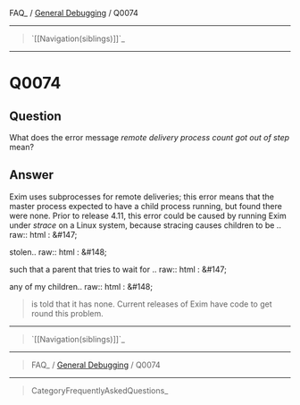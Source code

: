 FAQ\_ / [General Debugging](FAQ/General_Debugging) / Q0074

* * * * *

> \`[[Navigation(siblings)]]\`\_

* * * * *

Q0074
=====

Question
--------

What does the error message *remote delivery process count got out of
step* mean?

Answer
------

Exim uses subprocesses for remote deliveries; this error means that the master process expected to have a child process running, but found there were none. Prior to release 4.11, this error could be caused by running Exim under *strace* on a Linux system, because stracing causes children to be .. raw:: html
:   &\#147;

stolen.. raw:: html
:   &\#148;

such that a parent that tries to wait for .. raw:: html
:   &\#147;

any of my children.. raw:: html
:   &\#148;

> is told that it has none. Current releases of Exim have code to get
> round this problem.

* * * * *

> \`[[Navigation(siblings)]]\`\_

* * * * *

> FAQ\_ / [General Debugging](FAQ/General_Debugging) / Q0074

* * * * *

> CategoryFrequentlyAskedQuestions\_
